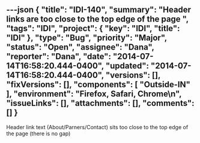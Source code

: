---json
{
  "title": "IDI-140",
  "summary": "Header links are too close to the top edge of the page ",
  "tags": "IDI",
  "project": {
    "key": "IDI",
    "title": "IDI"
  },
  "type": "Bug",
  "priority": "Major",
  "status": "Open",
  "assignee": "Dana",
  "reporter": "Dana",
  "date": "2014-07-14T16:58:20.444-0400",
  "updated": "2014-07-14T16:58:20.444-0400",
  "versions": [],
  "fixVersions": [],
  "components": [
    "Outside-IN"
  ],
  "environment": "Firefox, Safari, Chrome\n",
  "issueLinks": [],
  "attachments": [],
  "comments": []
}
---
Header link text (About/Parners/Contact) sits too close to the top edge of the page (there is no gap)

        